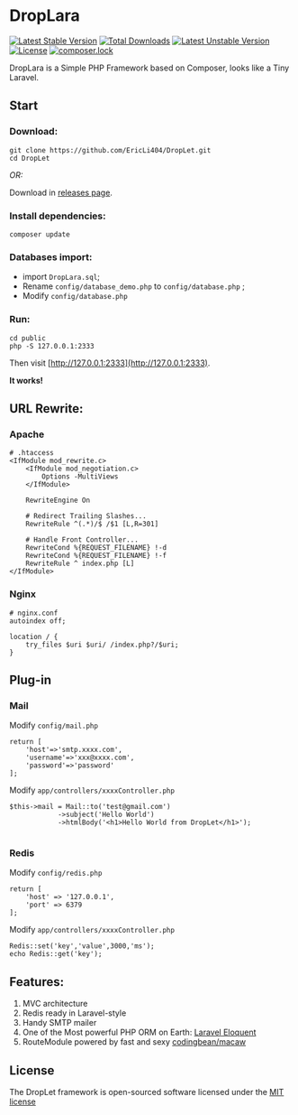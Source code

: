 # DropLara
[![Latest Stable Version](https://poser.pugx.org/eric404/droplara/v/stable)](https://packagist.org/packages/eric404/droplara)
[![Total Downloads](https://poser.pugx.org/eric404/droplara/downloads)](https://packagist.org/packages/eric404/droplara)
[![Latest Unstable Version](https://poser.pugx.org/eric404/droplara/v/unstable)](https://packagist.org/packages/eric404/droplara)
[![License](https://poser.pugx.org/eric404/droplara/license)](https://packagist.org/packages/eric404/droplara)
[![composer.lock](https://poser.pugx.org/eric404/droplara/composerlock)](https://packagist.org/packages/eric404/droplara)

DropLara is a Simple PHP Framework based on Composer, looks like a Tiny Laravel.
  

## Start
### Download:
```
git clone https://github.com/EricLi404/DropLet.git
cd DropLet
```

*OR:*

Download in [releases page](https://github.com/EricLi404/DropLara/releases).

### Install dependencies:

```
composer update
```
### Databases import:
- import `DropLara.sql`;
- Rename `config/database_demo.php` to `config/database.php` ;
- Modify `config/database.php` 


### Run:
```
cd public 
php -S 127.0.0.1:2333
```
Then visit [http://127.0.0.1:2333](http://127.0.0.1:2333).

**It works!**

## URL Rewrite:
### Apache
```
# .htaccess
<IfModule mod_rewrite.c>
    <IfModule mod_negotiation.c>
        Options -MultiViews
    </IfModule>

    RewriteEngine On

    # Redirect Trailing Slashes...
    RewriteRule ^(.*)/$ /$1 [L,R=301]

    # Handle Front Controller...
    RewriteCond %{REQUEST_FILENAME} !-d
    RewriteCond %{REQUEST_FILENAME} !-f
    RewriteRule ^ index.php [L]
</IfModule>
```
### Nginx
```
# nginx.conf
autoindex off;

location / {
	try_files $uri $uri/ /index.php?/$uri;
}
```

## Plug-in
### Mail
Modify `config/mail.php`
```
return [
    'host'=>'smtp.xxxx.com',
    'username'=>'xxx@xxxx.com',
    'password'=>'password'
];
```
Modify `app/controllers/xxxxController.php`

```
$this->mail = Mail::to('test@gmail.com')
            ->subject('Hello World')
            ->htmlBody('<h1>Hello World from DropLet</h1>');
            
```

### Redis
Modify `config/redis.php`
```
return [
    'host' => '127.0.0.1',
    'port' => 6379
];
```
Modify `app/controllers/xxxxController.php`
```
Redis::set('key','value',3000,'ms');
echo Redis::get('key');
```


## Features:
1. MVC architecture
2. Redis ready in Laravel-style
3. Handy SMTP mailer
4. One of the Most powerful PHP ORM on Earth: [Laravel Eloquent](https://laravel.com/docs/4.2/eloquent)
5. RouteModule powered by fast and sexy [codingbean/macaw](https://packagist.org/packages/codingbean/macaw) 
## License

The DropLet framework is open-sourced software licensed under the [MIT license](https://github.com/EricLi404/DropLet/blob/master/LICENSE)